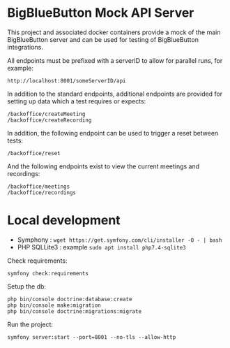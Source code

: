 # BigBlueButton Mock API Server

This project and associated docker containers provide a mock of the main BigBlueButton server and can be used for
testing of BigBlueButton integrations.

All endpoints must be prefixed with a serverID to allow for parallel runs, for example:

```
http://localhost:8001/someServerID/api
```

In addition to the standard endpoints, additional endpoints are provided for setting up data which a test requires or expects:
```
/backoffice/createMeeting
/backoffice/createRecording
```

In addition, the following endpoint can be used to trigger a reset between tests:
```
/backoffice/reset
```

And the following endpoints exist to view the current meetings and recordings:
```
/backoffice/meetings
/backoffice/recordings
```

# Local development

* Symphony : `wget https://get.symfony.com/cli/installer -O - | bash`
* PHP SQLLite3 : example `sudo apt install php7.4-sqlite3`


Check requirements:

    symfony check:requirements

Setup the db:

    php bin/console doctrine:database:create
    php bin/console make:migration
    php bin/console doctrine:migrations:migrate

Run the project:

    symfony server:start --port=8001 --no-tls --allow-http
